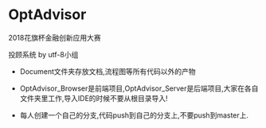 # OptAdvisor
2018花旗杯金融创新应用大赛

投顾系统 by utf-8小组

- Document文件夹存放文档,流程图等所有代码以外的产物

- OptAdvisor_Browser是前端项目,OptAdvisor_Server是后端项目,大家在各自文件夹里工作,导入IDE的时候不要从根目录导入!
- 每人创建一个自己的分支,代码push到自己的分支上,不要push到master上.
